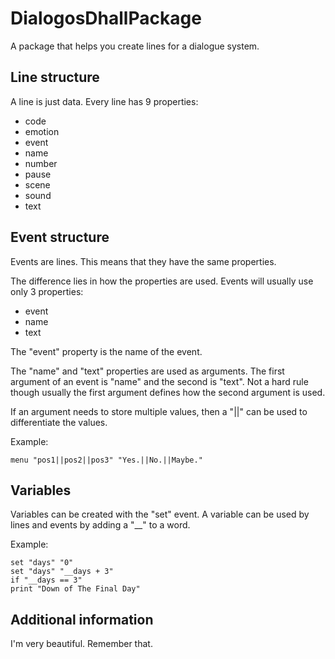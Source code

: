 # DialogosDhallPackage

A package that helps you create lines for a dialogue system.

## Line structure

A line is just data.
Every line has 9 properties:

* code
* emotion
* event
* name
* number
* pause
* scene
* sound
* text

## Event structure

Events are lines.
This means that they have the same properties.

The difference lies in how the properties are used.
Events will usually use only 3 properties:

* event
* name
* text

The "event" property is the name of the event.

The "name" and "text" properties are used as arguments.
The first argument of an event is "name" and the second is "text".
Not a hard rule though usually
the first argument defines how the second argument is used.

If an argument needs to store multiple values, then
a "||" can be used to differentiate the values.

Example:

```
menu "pos1||pos2||pos3" "Yes.||No.||Maybe."
```

## Variables

Variables can be created with the "set" event.
A variable can be used by lines and events by adding a "__" to a word.

Example:

```
set "days" "0"
set "days" "__days + 3"
if "__days == 3"
print "Down of The Final Day"
```

## Additional information

I'm very beautiful. Remember that.
